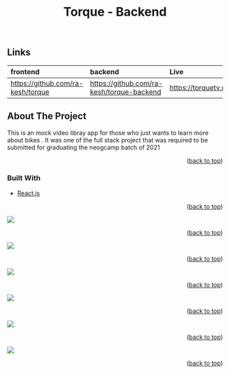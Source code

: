 <div id='top'></div>





<h1 align="center">Torque - Backend</h1>

<br/>

## Links

| frontend        | backend    | Live     |
| :---             |     :---      |          :--- |
|  https://github.com/ra-kesh/torque | https://github.com/ra-kesh/torque-backend | https://torquetv.netlify.app/     |






<!-- ABOUT THE PROJECT -->
## About The Project

This is an mock video libray app for those who just wants to learn more about bikes . It was one of the full stack project that was required to be submitted for graduating the neogcamp batch of 2021



<p align="right">(<a href="#top">back to top</a>)</p>



### Built With

* [React.js](https://reactjs.org/)

<p align="right">(<a href="#top">back to top</a>)</p>


<div>
   <img src='https://cdn.discordapp.com/attachments/809508401758732288/919621066811375696/2rTNJpbdUj.png'>
 <p align="right">(<a href="#top">back to top</a>)</p>
    <img src='https://cdn.discordapp.com/attachments/809508401758732288/919621068111626310/Cifr7nhnba.png'>
 <p align="right">(<a href="#top">back to top</a>)</p>
    <img src='https://cdn.discordapp.com/attachments/809508401758732288/919621067830591528/isYMxE2flP.png'>
 <p align="right">(<a href="#top">back to top</a>)</p>
   <img src='https://cdn.discordapp.com/attachments/809508401758732288/919621067318898688/ehppA4SI6Q.png'>
 <p align="right">(<a href="#top">back to top</a>)</p>
   <img src='https://cdn.discordapp.com/attachments/809508401758732288/919621067071438888/HLSlooYxHF.png'>
 <p align="right">(<a href="#top">back to top</a>)</p>
     <img src='https://cdn.discordapp.com/attachments/809508401758732288/919621067578961970/sp3kiVft4l.png'>
 <p align="right">(<a href="#top">back to top</a>)</p>

 
  

</div>


